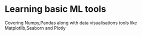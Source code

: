 # Learning basic ML tools
Covering Numpy,Pandas along with data visualisations tools like Matplotlib,Seaborn and Plotly
